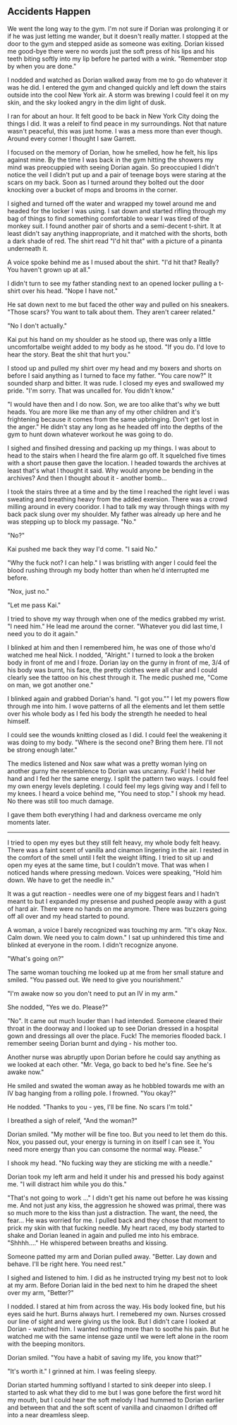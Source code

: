 ## Accidents Happen

We went the long way to the gym.  I'm not sure if Dorian was prolonging it or if he was just letting me wander, but it doesn't really matter.  I stopped at the door to the gym and stepped aside as someone was exiting.  Dorian kissed me good-bye there were no words just the soft press of his lips and his teeth biting softly into my lip before he parted with a wink.  "Remember stop by when you are done."

I nodded and watched as Dorian walked away from me to go do whatever it was he did.  I entered the gym and changed quickly and left down the stairs outside into the cool New York air.  A storm was brewing I could feel it on my skin, and the sky looked angry in the dim light of dusk.

I ran for about an hour.  It felt good to be back in New York City doing the things I did.  It was a releif to find peace in my surroundings. Not that nature wasn't peaceful, this was just home.  I was a mess more than ever though.  Around every corner I thought I saw Garrett.

I focused on the memory of Dorian, how he smelled, how he felt, his lips against mine.  By the time I was back in the gym hitting the showers my mind was preocuppied with seeing Dorian again.  So preoccupied I didn't notice the veil I didn't put up and a pair of teenage boys were staring at the scars on my back.  Soon as I turned around they bolted out the door knocking over a bucket of mops and brooms in the corner.

I sighed and turned off the water and wrapped my towel around me and headed for the locker I was using.  I sat down and started rifling through my bag of things to find something comfortable to wear I was tired of the monkey suit.  I found another pair of shorts and a semi-decent t-shirt.  It at least didn't say anything inappropriate, and it matched with the shorts, both a dark shade of red.  The shirt read "I'd hit that" with a picture of a pinanta underneath it.  

A voice spoke behind me as I mused about the shirt.  "I'd hit that?  Really?  You haven't grown up at all."

I didn't turn to see my father standing next to an opened locker pulling a t-shirt over his head.  "Nope I have not."

He sat down next to me but faced the other way and pulled on his sneakers.  "Those scars?  You want to talk about them.  They aren't career related."

"No I don't actually."

Kai put his hand on my shoulder as he stood up, there was only a little uncomfortalbe weight added to my body as he stood.  "If you do.  I'd love to hear the story.  Beat the shit that hurt you."

I stood up and pulled my shirt over my head and my boxers and shorts on before I said anything as I turned to face my father.  "You care now?"  It sounded sharp and bitter.  It was rude.  I closed my eyes and swallowed my pride.  "I'm sorry.  That was uncalled for.  You didn't know."

"I would have then and I do now.  Son, we are too alike that's why we butt heads.  You are more like me than any of my other children and it's frightening because it comes from the same upbringing.  Don't get lost in the anger."  He didn't stay any long as he headed off into the depths of the gym to hunt down whatever workout he was going to do.  

I sighed and finsihed dressing and packing up my things.  I was about to head to the stairs when I heard the fire alarm go off.  It squelched five times with a short pause then gave the location.  I headed towards the archives at least that's what I thought it said.  Why would anyone be bending in the archives?  And then I thought about it - another bomb...

I took the stairs three at a time and by the time I reached the right level i was sweating and breathing heavy from the added exersion.  There was a crowd milling around in every cooridor.  I had to talk my way through things with my back pack slung over my shoulder.  My father was already up here and he was stepping up to block my passage.  "No."

"No?"

Kai pushed me back they way I'd come.  "I said No."

"Why the fuck not? I can help." I was bristling with anger I could feel the blood rushing through my body hotter than when he'd interrupted me before.

"Nox, just no."

"Let me pass Kai." 

I tried to shove my way through when one of the medics grabbed my wrist.  "I need him."  He lead me around the corner. "Whatever you did last time, I need you to do it again."

I blinked at him and then I remembered him, he was one of those who'd watched me heal Nick.  I nodded, "Alright."  I turned to look a the broken body in front of me and I froze.  Dorian lay on the gurny in front of me, 3/4 of his body was burnt, his face, the pretty clothes were all char and I could clearly see the tattoo on his chest through it.  The medic pushed me, "Come on man, we got another one."

I blinked again and grabbed Dorian's hand.  "I got you.""  I let my powers flow through me into him.  I wove patterns of all the elements and let them settle over his whole body as I fed his body the strength he needed to heal himself.

I could see the wounds knitting closed as I did.  I could feel the weakening it was doing to my body.  "Where is the second one?  Bring them here.  I'll not be strong enough later."

The medics listened and Nox saw what was a pretty woman lying on another gurny the resemblence to Dorian was uncanny.  Fuck!  I held her hand and I fed her the same energy.  I split the pattern two ways.  I could feel my own energy levels depleting.  I could feel my legs giving way and I fell to my knees.  I heard a voice behind me, "You need to stop."  I shook my head.  No there was still too much damage.

I gave them both everything I had and darkness overcame me only moments later.

* * *

I tried to open my eyes but they still felt heavy, my whole body felt heavy.  There was a faint scent of vanilla and cinamon lingering in the air.  I rested in the comfort of the smell until I felt the weight lifting.  I tried to sit up and open my eyes at the same time, but I couldn't move.  That was when I noticed hands where pressing medown.  Voices were speaking, "Hold him down.  We have to get the needle in."

It was a gut reaction - needles were one of my biggest fears and I hadn't meant to but I expanded my presense and pushed people away with a gust of hard air.  There were no hands on me anymore.  There was buzzers going off all over and my head started to pound.

A woman, a voice I barely recognized was touching my arm.  "It's okay Nox.  Calm down.  We need you to calm down."  I sat up unhindered this time and blinked at everyone in the room.  I didn't recognize anyone.  

"What's going on?"

The same woman touching me looked up at me from her small stature and smiled.  "You passed out.  We need to give you nourishment."

"I'm awake now so you don't need to put an IV in my arm."

She nodded, "Yes we do.  Please?"

"No".  It came out much louder than I had intended.  Someone cleared their throat in the doorway and I looked up to see Dorian dressed in a hospital gown and dressings all over the place.  Fuck!  The memories flooded back.  I remember seeing Dorian burnt and dying - his mother too.

Another nurse was abruptly upon Dorian before he could say anything as we looked at each other.  "Mr. Vega, go back to bed he's fine.  See he's awake now."

He smiled and swated the woman away as he hobbled towards me with an IV bag hanging from a rolling pole.  I frowned.  "You okay?"

He nodded.  "Thanks to you - yes, I'll be fine.  No scars I'm told."

I breathed a sigh of releif, "And the woman?"

Dorian smiled.  "My mother will be fine too.  But you need to let them do this.  Nox, you passed out, your energy is turning in on itself I can see it.  You need more energy than you can consome the normal way.  Please."

I shook my head.  "No fucking way they are sticking me with a needle."

Dorian took my left arm and held it under his and pressed his body against me.  "I will distract him while you do this."

"That's not going to work ..."  I didn't get his name out before he was kissing me.  And not just any kiss, the aggression he showed was primal, there was so much more to the kiss than just a distraction.  The want, the need, the fear... He was worried for me.  I pulled back and they chose that moment to prick my skin with that fucking needle.  My heart raced, my body started to shake and Dorian leaned in again and pulled me into his embrace.
"Shhhh...."  He whispered between breaths and kissing.  

Someone patted my arm and Dorian pulled away.  "Better.  Lay down and behave.  I'll be right here.  You need rest."

I sighed and listened to him.  I did as he instructed trying my best not to look at my arm.  Before Dorian laid in the bed next to him he draped the sheet over my arm, "Better?"

I nodded.  I stared at him from across the way.  His body looked fine, but his eyes said he hurt.  Burns always hurt.  I remebered my own.  Nurses crossed our line of sight and were giving us the look.  But I didn't care I looked at Dorian - watched him.  I wanted nothing more than to soothe his pain.  But he watched me with the same intense gaze until we were left alone in the room with the beeping monitors.

Dorian smiled.  "You have a habit of saving my life, you know that?"

"It's worth it."  I grinned at him.  I was feeling sleepy.  

Dorian started humming softlyand I started to sink deeper into sleep.  I started to ask what they did to me but I was gone before the first word hit my mouth, but I could hear the soft melody I had hummed to Dorian earlier and between that and the soft scent of vanilla and cinaomon I drifted off into a near dreamless sleep.
